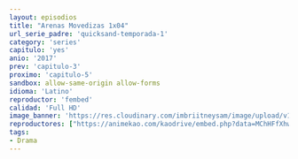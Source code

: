 ```yaml
---
layout: episodios
title: "Arenas Movedizas 1x04"
url_serie_padre: 'quicksand-temporada-1'
category: 'series'
capitulo: 'yes'
anio: '2017'
prev: 'capitulo-3'
proximo: 'capitulo-5'
sandbox: allow-same-origin allow-forms
idioma: 'Latino'
reproductor: 'fembed'
calidad: 'Full HD'
image_banner: 'https://res.cloudinary.com/imbriitneysam/image/upload/v1546545022/reason1-banner-min.jpg'
reproductores: ["https://animekao.com/kaodrive/embed.php?data=MChHFfXhwaxFy2K8BWoBmVtra6b8zbWbcWuM7stcylZt/hSGHs/BK8GGZGkl77NTBHmcBGUTk48tJN/KbPKMnG1rtBYXVAb8/0h9vXKQihHeniKtg6VFVQAGt47MIDQA/lYfdec/HxzPLDdZsl9fIzDiJEHvYPcxXn/03Y0JYl0QuukSe80JTK5kFuKemZx3ee0hio0WMd3W872O9IHPaI9UaBN+G5PVPSFEZH2jhWyWwna5/A0gKcWJCMKm84TG8jwGSMfFXppy+R8eRU0VlE8OAFdFLk86p3IZtQ6WB4510EJAFmSJqOC7EJNDyuykqryyQlm487PRvD7anEtvzep65m6FJM/QEPlw2mgRc+PrzLOYtfoisGtjE/CSgrR20NBFhdQitJyq3V5cEcUkfg=="]
tags:
- Drama
---
```













